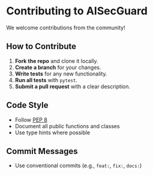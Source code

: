 # Contributing to AISecGuard

We welcome contributions from the community!

## How to Contribute

1. **Fork the repo** and clone it locally.
2. **Create a branch** for your changes.
3. **Write tests** for any new functionality.
4. **Run all tests** with `pytest`.
5. **Submit a pull request** with a clear description.

## Code Style

- Follow [PEP 8](https://pep8.org/)
- Document all public functions and classes
- Use type hints where possible

## Commit Messages

- Use conventional commits (e.g., `feat:`, `fix:`, `docs:`)
